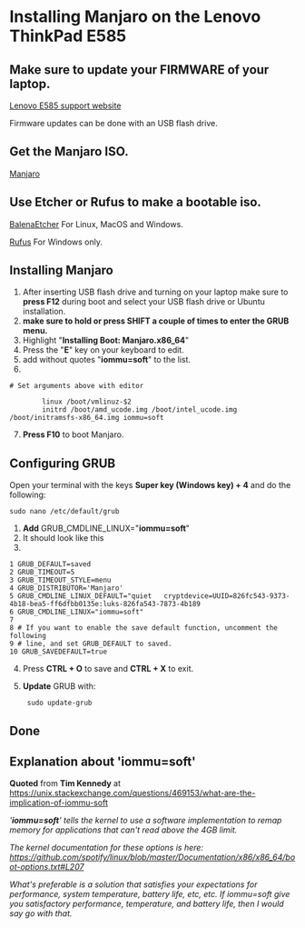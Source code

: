 # Installing Manjaro on the Lenovo ThinkPad E585

## Make sure to update your FIRMWARE of your laptop.

[Lenovo E585 support website](https://pcsupport.lenovo.com/nl/en/products/laptops-and-netbooks/thinkpad-edge-laptops/thinkpad-e585-type-20kv/downloads)

Firmware updates can be done with an USB flash drive.

## Get the Manjaro ISO.

[ Manjaro](https://manjaro.org/download/)

## Use Etcher or Rufus to make a bootable iso.

[BalenaEtcher](https://www.balena.io/etcher/) For Linux, MacOS and Windows.

[Rufus](https://rufus.ie/) For Windows only.

## Installing Manjaro

1. After inserting USB flash drive and turning on your laptop make sure to **press F12** during boot and select your USB flash drive or Ubuntu installation. 
2. **make sure to hold or press SHIFT a couple of times to enter the GRUB menu.**
3. Highlight "**Installing Boot: Manjaro.x86_64**"
4. Press the "**E**" key on your keyboard to edit.
5. add without quotes "**iommu=soft**" to the list.
6. 

    # Set arguments above with editor

            linux /boot/vmlinuz-$2
            initrd /boot/amd_ucode.img /boot/intel_ucode.img /boot/initramsfs-x86_64.img iommu=soft

7. **Press F10** to boot Manjaro.

## Configuring GRUB

Open your terminal with the keys **Super key (Windows key) + 4** and do the following:

    sudo nano /etc/default/grub


1. **Add** GRUB_CMDLINE_LINUX="**iommu=soft**"
2. It should look like this
3. 

    1 GRUB_DEFAULT=saved
    2 GRUB_TIMEOUT=5
    3 GRUB_TIMEOUT_STYLE=menu
    4 GRUB_DISTRIBUTOR='Manjaro'
    5 GRUB_CMDLINE_LINUX_DEFAULT="quiet   cryptdevice=UUID=826fc543-9373-4b18-bea5-ff6dfbb0135e:luks-826fa543-7873-4b189
    6 GRUB_CMDLINE_LINUX="iommu=soft"
    7 
    8 # If you want to enable the save default function, uncomment the following
    9 # line, and set GRUB_DEFAULT to saved.
    10 GRUB_SAVEDEFAULT=true


4. Press **CTRL + O** to save and **CTRL + X** to exit.
5. **Update** GRUB with:

        sudo update-grub

## Done


## Explanation about 'iommu=soft'

**Quoted** from **Tim Kennedy** at https://unix.stackexchange.com/questions/469153/what-are-the-implication-of-iommu-soft

*'**iommu=soft**' tells the kernel to use a software implementation to remap memory for applications that can't read above the 4GB limit.*

*The kernel documentation for these options is here: https://github.com/spotify/linux/blob/master/Documentation/x86/x86_64/boot-options.txt#L207*

*What's preferable is a solution that satisfies your expectations for performance, system temperature, battery life, etc, etc. If iommu=soft give you satisfactory performance, temperature, and battery life, then I would say go with that.*


